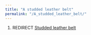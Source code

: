 ```yaml
---
title: "A studded leather belt"
permalink: "/A_studded_leather_belt/"
---
```


1.  REDIRECT [Studded leather belt](Studded_leather_belt "wikilink")